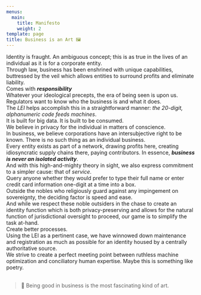```yaml
---
menus:
  main:
    title: Manifesto
    weight: 2
template: page
title: Business is an Art 🖼️
---
```

Identity is fraught. An ambiguous concept; this is as true in the lives of an individual as it is for a corporate entity. <br>
Through law, business has been enshrined with unique capabilities, buttressed by the veil which allows entities to surround profits and eliminate liability. <br>
Comes with ***responsibility*** <br>
Whatever your ideological precepts, the era of being seen is upon us. Regulators want to know who the business is and what it does. <br>
The *LEI* helps accomplish this in a straightforward manner: *the 20-digit, alphanumeric code feeds machines*. <br>
It is built for big data. It is built to be consumed. <br>
We believe in privacy for the individual in matters of conscience. <br>
In business, we believe corporations have an intersubjective right to be known. There is no such thing as an individual business. <br>
Every entity exists as part of a network, drawing profits here, creating idiosyncratic supply chains there, paying contributors. In essence, ***business is never an isolated activity***. <br>
And with this high-and-mighty theory in sight, we also express commitment to a simpler cause: that of *service*. <br>
Query anyone whether they would prefer to type their full name or enter credit card information one-digit at a time into a box. <br> Outside the nobles who religiously guard against any impingement on sovereignty, the deciding factor is speed and ease. <br>
And while we respect these noble outsiders in the chase to create an identity function which is both privacy-preserving and allows for the natural function of jurisdictional oversight to proceed, our game is to simplify the task at-hand. <br>
Create better processes. <br>
Using the LEI as a pertinent case, we have winnowed down maintenance and registration as much as possible for an identity housed by a centrally authoritative source. <br>
We strive to create a perfect meeting point between ruthless machine optimization and conciliatory human expertise. Maybe this is something like poetry. <br><br>

>🏦
Being good in business is the most fascinating kind of art.